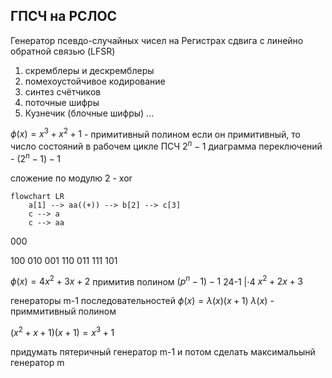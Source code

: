 ## ГПСЧ на РСЛОС
Генератор псевдо-случайных чисел на Регистрах сдвига с линейно обратной связью (LFSR)
1) скремблеры и  дескремблеры
2) помехоустойчивое кодирование
3) синтез счётчиков
4) поточные шифры
5) Кузнечик (блочные шифры)
...

$\phi(x) = x^3 +x^2 +1$ - примитивный полином
если он примитивный, то число состояний в рабочем цикле ПСЧ $2^{n}-1$
диаграмма переключений - $(2^n-1)-1$

сложение по модулю 2 - xor

```mermaid
flowchart LR
	a[1] --> aa((+)) --> b[2] --> c[3]
	c --> a
	c --> aa
```
000

100
010
001
110
011
111
101

$\phi (x) = 4x^2 +3x + 2$ примитив полином 
$(p^n-1)-1$
24-1
$|\cdot 4$
$x^2+2x+3$

генераторы m-1 последовательностей
$\phi(x) = \lambda(x)(x+1)$ $\lambda(x)$ - приммитивный полином

$(x^2+x+1)(x+1) = x^3 + 1$

придумать пятеричный генератор m-1 и потом сделать максимальынй генератор m

